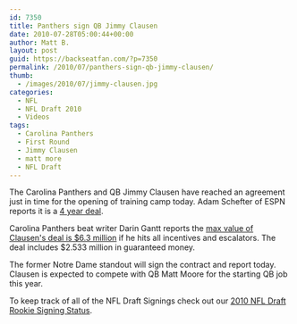 ```yaml
---
id: 7350
title: Panthers sign QB Jimmy Clausen
date: 2010-07-28T05:00:44+00:00
author: Matt B.
layout: post
guid: https://backseatfan.com/?p=7350
permalink: /2010/07/panthers-sign-qb-jimmy-clausen/
thumb:
  - /images/2010/07/jimmy-clausen.jpg
categories:
  - NFL
  - NFL Draft 2010
  - Videos
tags:
  - Carolina Panthers
  - First Round
  - Jimmy Clausen
  - matt more
  - NFL Draft
---
```


<div class="entry">
  <p>
    The Carolina Panthers and QB Jimmy Clausen have reached an agreement just in time for the opening of training camp today. Adam Schefter of ESPN reports it is a <a href="https://twitter.com/Adam_Schefter/statuses/19733498690">4 year deal</a>.
  </p>

  <p>
    Carolina Panthers beat writer Darin Gantt reports the <a href="https://twitter.com/daringantt/status/19736044668">max value of Clausen's deal is $6.3 million</a> if he hits all incentives and escalators. The deal includes $2.533 million in guaranteed money.
  </p>

  <p>
    The former Notre Dame standout will sign the contract and report today. Clausen is expected to compete with QB Matt Moore for the starting QB job this year.
  </p>

  <p>
    To keep track of all of the NFL Draft Signings check out our <a href="https://backseatfan.com/2010/07/2010/04/2010-nfl-draft-rookie-signing-status/">2010 NFL Draft Rookie Signing Status</a>.
  </p>

  <p>
  </p>
</div>
